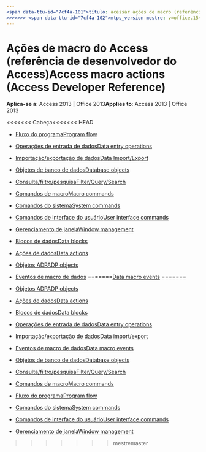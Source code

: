 ```yaml
---
<span data-ttu-id="7cf4a-101">título: acessar ações de macro (referência do desenvolvedor de acesso) TOCTitle: acessar ms:assetid de ações de macro: bea73e66-2fd7-41a0-af62-c246c088a2ea ms:mtpsurl: https://msdn.microsoft.com/library/Dn161227(v=office.15) ms:contentKeyID: 52074194 <<<<<<< ms.date cabeça: 18/09/2015 === MS.Date: 10/17/2018</span><span class="sxs-lookup"><span data-stu-id="7cf4a-101">title: Access macro actions (Access Developer Reference) TOCTitle: Access macro actions ms:assetid: bea73e66-2fd7-41a0-af62-c246c088a2ea ms:mtpsurl: https://msdn.microsoft.com/library/Dn161227(v=office.15) ms:contentKeyID: 52074194 <<<<<<< HEAD ms.date: 09/18/2015 ======= ms.date: 10/17/2018</span></span>
>>>>>>> <span data-ttu-id="7cf4a-102">mtps_version mestre: v=office.15</span><span class="sxs-lookup"><span data-stu-id="7cf4a-102">master mtps_version: v=office.15</span></span>
---
```


# <a name="access-macro-actions-access-developer-reference"></a><span data-ttu-id="7cf4a-103">Ações de macro do Access (referência de desenvolvedor do Access)</span><span class="sxs-lookup"><span data-stu-id="7cf4a-103">Access macro actions (Access Developer Reference)</span></span>

<span data-ttu-id="7cf4a-104">**Aplica-se a**: Access 2013 | Office 2013</span><span class="sxs-lookup"><span data-stu-id="7cf4a-104">**Applies to**: Access 2013 | Office 2013</span></span>

<span data-ttu-id="7cf4a-105"><<<<<<< Cabeça</span><span class="sxs-lookup"><span data-stu-id="7cf4a-105"><<<<<<< HEAD</span></span>
  - [<span data-ttu-id="7cf4a-106">Fluxo do programa</span><span class="sxs-lookup"><span data-stu-id="7cf4a-106">Program flow</span></span>](program-flow.md)

  - [<span data-ttu-id="7cf4a-107">Operações de entrada de dados</span><span class="sxs-lookup"><span data-stu-id="7cf4a-107">Data entry operations</span></span>](data-entry-operations.md)

  - [<span data-ttu-id="7cf4a-108">Importação/exportação de dados</span><span class="sxs-lookup"><span data-stu-id="7cf4a-108">Data Import/Export</span></span>](data-import-export.md)

  - [<span data-ttu-id="7cf4a-109">Objetos de banco de dados</span><span class="sxs-lookup"><span data-stu-id="7cf4a-109">Database objects</span></span>](database-objects.md)

  - [<span data-ttu-id="7cf4a-110">Consulta/filtro/pesquisa</span><span class="sxs-lookup"><span data-stu-id="7cf4a-110">Filter/Query/Search</span></span>](filter-query-search.md)

  - [<span data-ttu-id="7cf4a-111">Comandos de macro</span><span class="sxs-lookup"><span data-stu-id="7cf4a-111">Macro commands</span></span>](macro-commands.md)

  - [<span data-ttu-id="7cf4a-112">Comandos do sistema</span><span class="sxs-lookup"><span data-stu-id="7cf4a-112">System commands</span></span>](system-commands.md)

  - [<span data-ttu-id="7cf4a-113">Comandos de interface do usuário</span><span class="sxs-lookup"><span data-stu-id="7cf4a-113">User interface commands</span></span>](user-interface-commands.md)

  - [<span data-ttu-id="7cf4a-114">Gerenciamento de janela</span><span class="sxs-lookup"><span data-stu-id="7cf4a-114">Window management</span></span>](window-management.md)

  - [<span data-ttu-id="7cf4a-115">Blocos de dados</span><span class="sxs-lookup"><span data-stu-id="7cf4a-115">Data blocks</span></span>](data-blocks.md)

  - [<span data-ttu-id="7cf4a-116">Ações de dados</span><span class="sxs-lookup"><span data-stu-id="7cf4a-116">Data actions</span></span>](data-actions.md)

  - [<span data-ttu-id="7cf4a-117">Objetos ADP</span><span class="sxs-lookup"><span data-stu-id="7cf4a-117">ADP objects</span></span>](adp-objects.md)

  - <span data-ttu-id="7cf4a-118">[Eventos de macro de dados](data-macro-events.md)
=======</span><span class="sxs-lookup"><span data-stu-id="7cf4a-118">[Data macro events](data-macro-events.md)
=======</span></span>
- [<span data-ttu-id="7cf4a-119">Objetos ADP</span><span class="sxs-lookup"><span data-stu-id="7cf4a-119">ADP objects</span></span>](adp-objects.md)
- [<span data-ttu-id="7cf4a-120">Ações de dados</span><span class="sxs-lookup"><span data-stu-id="7cf4a-120">Data actions</span></span>](data-actions.md)
- [<span data-ttu-id="7cf4a-121">Blocos de dados</span><span class="sxs-lookup"><span data-stu-id="7cf4a-121">Data blocks</span></span>](data-blocks.md)
- [<span data-ttu-id="7cf4a-122">Operações de entrada de dados</span><span class="sxs-lookup"><span data-stu-id="7cf4a-122">Data entry operations</span></span>](data-entry-operations.md)
- [<span data-ttu-id="7cf4a-123">Importação/exportação de dados</span><span class="sxs-lookup"><span data-stu-id="7cf4a-123">Data import/export</span></span>](data-import-export.md)
- [<span data-ttu-id="7cf4a-124">Eventos de macro de dados</span><span class="sxs-lookup"><span data-stu-id="7cf4a-124">Data macro events</span></span>](data-macro-events.md)
- [<span data-ttu-id="7cf4a-125">Objetos de banco de dados</span><span class="sxs-lookup"><span data-stu-id="7cf4a-125">Database objects</span></span>](database-objects.md)
- [<span data-ttu-id="7cf4a-126">Consulta/filtro/pesquisa</span><span class="sxs-lookup"><span data-stu-id="7cf4a-126">Filter/Query/Search</span></span>](filter-query-search.md)
- [<span data-ttu-id="7cf4a-127">Comandos de macro</span><span class="sxs-lookup"><span data-stu-id="7cf4a-127">Macro commands</span></span>](macro-commands.md)
- [<span data-ttu-id="7cf4a-128">Fluxo do programa</span><span class="sxs-lookup"><span data-stu-id="7cf4a-128">Program flow</span></span>](program-flow.md)
- [<span data-ttu-id="7cf4a-129">Comandos do sistema</span><span class="sxs-lookup"><span data-stu-id="7cf4a-129">System commands</span></span>](system-commands.md)
- [<span data-ttu-id="7cf4a-130">Comandos de interface do usuário</span><span class="sxs-lookup"><span data-stu-id="7cf4a-130">User interface commands</span></span>](user-interface-commands.md)
- [<span data-ttu-id="7cf4a-131">Gerenciamento de janela</span><span class="sxs-lookup"><span data-stu-id="7cf4a-131">Window management</span></span>](window-management.md)

>>>>>>> <span data-ttu-id="7cf4a-132">mestre</span><span class="sxs-lookup"><span data-stu-id="7cf4a-132">master</span></span>

